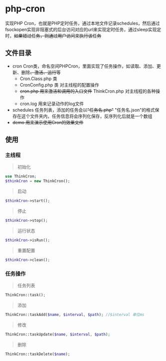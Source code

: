 # php-cron
实现PHP Cron，也就是PHP定时任务，通过本地文件记录schedules，然后通过fsockopen实现非阻塞式的后台访问对应的url来实现定时任务，通过sleep实现定时，~~如果错过任务，则通过用户访问来执行该任务~~ 

## 文件目录
* cron Cron类，命名空间PHPCron，里面实现了任务操作，如读取、添加、更新、删除~~、激活、运行~~等
	- Cron.Class.php 类
	- CronConfig.php 类 对主线程的配置操作
	- ~~cron.php 用来激活和调用的入口文件~~  ThinkCron.php 对主线程的各种操作
	- cron.log 用来记录动作的log文件
* schedules 任务列表，添加的任务会以~~"任务名.php"~~ "任务名.json"的格式保存在这个文件夹内，任务信息将会序列化保存，反序列化后就是一个数组
* ~~demo 用来演示使用Cron的效果文件~~


## 使用

### 主线程

> 初始化

```php
use ThinkCron;
$thinkCron = new ThinkCron();
```
> 启动

```php
$thinkCron->start();
```
> 停止

```php
$thinkCron->stop();
```
> 运行状态

```php
$thinkCron->isRun();
```
> 重置配置

```php
$thinkCron->clean();
```

### 任务操作

> 任务列表

```php
ThinkCron::task();
```
> 添加

```php
ThinkCron::taskAdd($name, $interval, $path); //$interval 单位ms
```
> 修改

```php
ThinkCron::taskUpdate($name, $interval, $path); 
```
> 删除

```php
ThinkCron::taskDelete($name);
```


 

